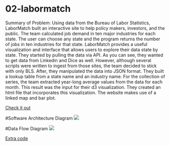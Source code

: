 # 02-labormatch
Summary of Problem: Using data from the Bureau of Labor Statistics, LaborMatch built an interactive site to help policy makers, investors, and the public. The team calculated job demand in ten major industries for each state. The user can choose any state and the program returns the number of jobs in ten industries for that state. LaborMatch provides a useful visualization and interface that allows users to explore their data state by state. They started by pulling the data via API. As you can see, they wanted to get data from Linkedin and Dice as well. However, although several scripts were written to ingest from those sites,  the team decided to stick with only BLS. After, they manipulated the data into JSON format. They built a lookup table from a state name and an industry name. For the collection of series, the team extracted year-long average values from the data for each month. This result was the input for their d3 visualization. They created an html file that incorporates this visualization. The website makes use of a linked map and bar plot.
 
[Check it out](http://ysun1.github.io/labormatch/)

#Software Architecture Diagram
![](http://i60.tinypic.com/14r4om.jpg)

#Data Flow Diagram
![](http://i57.tinypic.com/akaemt.jpg)

[Extra code](https://github.com/ysun1/ysun1.github.io)
